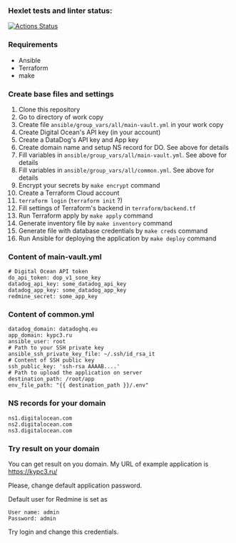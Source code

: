 ### Hexlet tests and linter status:
[![Actions Status](https://github.com/itelmenko/devops-for-programmers-project-77/workflows/hexlet-check/badge.svg)](https://github.com/itelmenko/devops-for-programmers-project-77/actions)



### Requirements

- Ansible
- Terraform
- make



### Create base files and settings

1. Clone this repository
2. Go to directory of  work copy
3. Create file `ansible/group_vars/all/main-vault.yml` in your work copy
4. Create Digital Ocean's  API key (in your account)
5. Create a DataDog's API key and App key
6. Create domain name and setup NS record for DO.  See above for details
7. Fill variables  in `ansible/group_vars/all/main-vault.yml`. See above for details
8. Fill variables  in `ansible/group_vars/all/common.yml`. See above for details
9. Encrypt your secrets by `make encrypt` command
10. Create a Terraform Cloud account
11. `terraform login` (`terraform init` ?)
12. Fill settings of Terraform's backend in `terraform/backend.tf`
13. Run Terraform apply by `make apply` command
14. Generate inventory file by `make inventory` command
15. Generate file with database credentials by `make creds` command
16. Run Ansible for deploying the application by `make deploy` command



### Content of main-vault.yml

```
# Digital Ocean API token
do_api_token: dop_v1_sone_key
datadog_api_key: some_datadog_api_key
datadog_app_key: some_datadog_app_key
redmine_secret: some_app_key
```



### Content of common.yml

```
datadog_domain: datadoghq.eu
app_domain: kypc3.ru
ansible_user: root
# Path to your SSH private key
ansible_ssh_private_key_file: ~/.ssh/id_rsa_it
# Content of SSH public key
ssh_public_key: 'ssh-rsa AAAAB....'
# Path to upload the application on server
destination_path: /root/app
env_file_path: "{{ destination_path }}/.env"
```



### NS records for your domain

```
ns1.digitalocean.com
ns2.digitalocean.com
ns3.digitalocean.com
```



### Try result on your domain

You can get result on you domain. My URL of example application is https://kypc3.ru/

Please, change default application password.

Default user for Redmine is set as

```
User name: admin
Password: admin
```

Try login and change this credentials.



